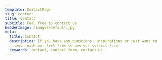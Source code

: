 ```yaml
---
template: ContactPage
slug: contact
title: Contact
subtitle: Feel free to contact us
headerImage: /images/default.jpg
meta:
  title: Contact
  description: If you have any questions, inspirations or just want to get in
    touch with us, feel free to use our contact form.
  keywords: contact, contact form, contact us
---
```

